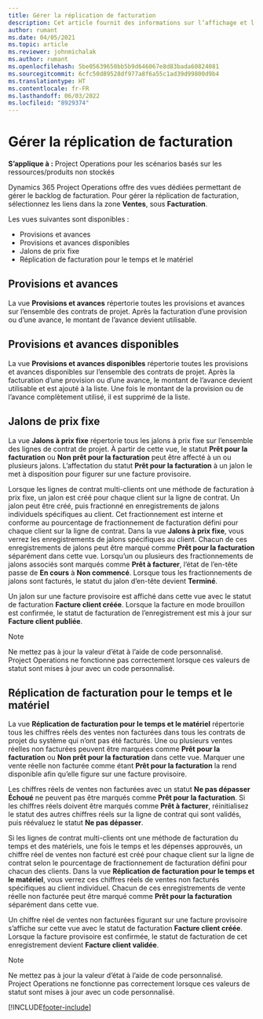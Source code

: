 ```yaml
---
title: Gérer la réplication de facturation
description: Cet article fournit des informations sur l’affichage et l’utilisation de l’arriéré de facturation dans Project Operations.
author: rumant
ms.date: 04/05/2021
ms.topic: article
ms.reviewer: johnmichalak
ms.author: rumant
ms.openlocfilehash: 5be05639650bb5b9d646067e8d83bada60824081
ms.sourcegitcommit: 6cfc50d89528df977a8f6a55c1ad39d99800d9b4
ms.translationtype: HT
ms.contentlocale: fr-FR
ms.lasthandoff: 06/03/2022
ms.locfileid: "8929374"
---
```

# <a name="manage-billing-backlog"></a>Gérer la réplication de facturation

**S’applique à :** Project Operations pour les scénarios basés sur les ressources/produits non stockés

Dynamics 365 Project Operations offre des vues dédiées permettant de gérer le backlog de facturation. Pour gérer la réplication de facturation, sélectionnez les liens dans la zone **Ventes**, sous **Facturation**. 

Les vues suivantes sont disponibles :

- Provisions et avances
- Provisions et avances disponibles
- Jalons de prix fixe
- Réplication de facturation pour le temps et le matériel

## <a name="retainers-and-advances"></a>Provisions et avances

La vue **Provisions et avances** répertorie toutes les provisions et avances sur l’ensemble des contrats de projet. Après la facturation d’une provision ou d’une avance, le montant de l’avance devient utilisable.

## <a name="available-retainers-and-advances"></a>Provisions et avances disponibles

La vue **Provisions et avances disponibles** répertorie toutes les provisions et avances disponibles sur l’ensemble des contrats de projet. Après la facturation d’une provision ou d’une avance, le montant de l’avance devient utilisable et est ajouté à la liste. Une fois le montant de la provision ou de l’avance complètement utilisé, il est supprimé de la liste.

## <a name="fixed-price-milestones"></a>Jalons de prix fixe

La vue **Jalons à prix fixe** répertorie tous les jalons à prix fixe sur l’ensemble des lignes de contrat de projet. À partir de cette vue, le statut **Prêt pour la facturation** ou **Non prêt pour la facturation** peut être affecté à un ou plusieurs jalons. L’affectation du statut **Prêt pour la facturation** à un jalon le met à disposition pour figurer sur une facture provisoire.

Lorsque les lignes de contrat multi-clients ont une méthode de facturation à prix fixe, un jalon est créé pour chaque client sur la ligne de contrat. Un jalon peut être créé, puis fractionné en enregistrements de jalons individuels spécifiques au client. Cet fractionnement est interne et conforme au pourcentage de fractionnement de facturation défini pour chaque client sur la ligne de contrat. Dans la vue **Jalons à prix fixe**, vous verrez les enregistrements de jalons spécifiques au client. Chacun de ces enregistrements de jalons peut être marqué comme **Prêt pour la facturation** séparément dans cette vue. Lorsqu’un ou plusieurs des fractionnements de jalons associés sont marqués comme **Prêt à facturer**, l’état de l’en-tête passe de **En cours** à **Non commencé**. Lorsque tous les fractionnements de jalons sont facturés, le statut du jalon d’en-tête devient **Terminé**.

Un jalon sur une facture provisoire est affiché dans cette vue avec le statut de facturation **Facture client créée**. Lorsque la facture en mode brouillon est confirmée, le statut de facturation de l’enregistrement est mis à jour sur **Facture client publiée**. 

> [!NOTE] 
> Ne mettez pas à jour la valeur d’état à l’aide de code personnalisé. Project Operations ne fonctionne pas correctement lorsque ces valeurs de statut sont mises à jour avec un code personnalisé.

## <a name="time-and-material-billing-backlog"></a>Réplication de facturation pour le temps et le matériel

La vue **Réplication de facturation pour le temps et le matériel** répertorie tous les chiffres réels des ventes non facturées dans tous les contrats de projet du système qui n’ont pas été facturés. Une ou plusieurs ventes réelles non facturées peuvent être marquées comme **Prêt pour la facturation** ou **Non prêt pour la facturation** dans cette vue. Marquer une vente réelle non facturée comme étant **Prêt pour la facturation** la rend disponible afin qu’elle figure sur une facture provisoire.

Les chiffres réels de ventes non facturées avec un statut **Ne pas dépasser** **Échoué** ne peuvent pas être marqués comme **Prêt pour la facturation**. Si les chiffres réels doivent être marqués comme **Prêt à facturer**, réinitialisez le statut des autres chiffres réels sur la ligne de contrat qui sont validés, puis réévaluez le statut **Ne pas dépasser**.

Si les lignes de contrat multi-clients ont une méthode de facturation du temps et des matériels, une fois le temps et les dépenses approuvés, un chiffre réel de ventes non facturé est créé pour chaque client sur la ligne de contrat selon le pourcentage de fractionnement de facturation défini pour chacun des clients. Dans la vue **Réplication de facturation pour le temps et le matériel**, vous verrez ces chiffres réels de ventes non facturés spécifiques au client individuel. Chacun de ces enregistrements de vente réelle non facturée peut être marqué comme **Prêt pour la facturation** séparément dans cette vue.

Un chiffre réel de ventes non facturées figurant sur une facture provisoire s’affiche sur cette vue avec le statut de facturation **Facture client créée**. Lorsque la facture provisoire est confirmée, le statut de facturation de cet enregistrement devient **Facture client validée**. 

> [!NOTE] 
> Ne mettez pas à jour la valeur d’état à l’aide de code personnalisé. Project Operations ne fonctionne pas correctement lorsque ces valeurs de statut sont mises à jour avec un code personnalisé.


[!INCLUDE[footer-include](../includes/footer-banner.md)]
